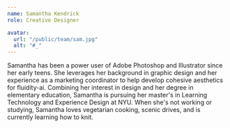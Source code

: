 ```yaml
---
name: Samantha Kendrick
role: Creative Designer

avatar:
  url: "/public/team/sam.jpg"
  alt: "#_"
---
```


Samantha has been a power user of Adobe Photoshop and Illustrator since her early teens. She leverages her background in graphic design and her experience as a marketing coordinator to help develop cohesive aesthetics for fluidity-ai. Combining her interest in design and her degree in elementary education, Samantha is pursuing her master's in Learning Technology and Experience Design at NYU. When she's not working or studying, Samantha loves vegetarian cooking, scenic drives, and is currently learning how to knit.
